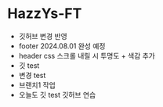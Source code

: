 # HazzYs-FT
- 깃허브 변경 반영 
- footer 2024.08.01 완성 예정
- header css 스크롤 내릴 시 투명도 + 색감 추가
- 깃 test
- 변경 test
- 브랜치1 작업 
- 오늘도 깃 test 깃허브 연습